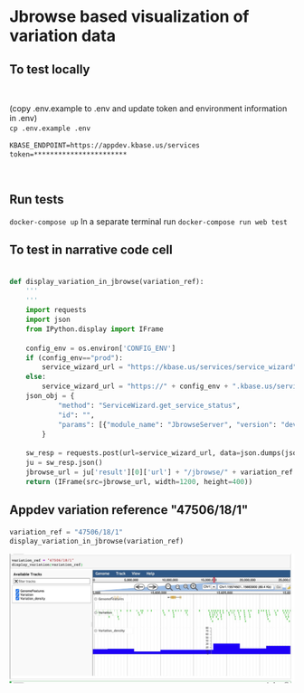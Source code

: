 # Jbrowse based visualization of variation data

## To test locally
</br>

(copy .env.example to .env and update token and environment information in .env)
</br>
<code>cp .env.example  .env</code>
```
KBASE_ENDPOINT=https://appdev.kbase.us/services
token=***********************
```
</br>

## Run tests 
<code>docker-compose up</code>
In a separate terminal run
<code>docker-compose run web test </code>

## To test in narrative code cell

```python

def display_variation_in_jbrowse(variation_ref):
    '''
    '''
    import requests
    import json
    from IPython.display import IFrame
    
    config_env = os.environ['CONFIG_ENV']
    if (config_env=="prod"):
        service_wizard_url = "https://kbase.us/services/service_wizard"
    else:
        service_wizard_url = "https://" + config_env + ".kbase.us/services/service_wizard"
    json_obj = {
            "method": "ServiceWizard.get_service_status",
            "id": "",
            "params": [{"module_name": "JbrowseServer", "version": "dev"}]
        }
    
    sw_resp = requests.post(url=service_wizard_url, data=json.dumps(json_obj))
    ju = sw_resp.json()
    jbrowse_url = ju['result'][0]['url'] + "/jbrowse/" + variation_ref + "/index.html"
    return (IFrame(src=jbrowse_url, width=1200, height=400))
```


## Appdev variation reference "47506/18/1"
```python
variation_ref = "47506/18/1"
display_variation_in_jbrowse(variation_ref)
```
![image](img/jbrowse.png)

